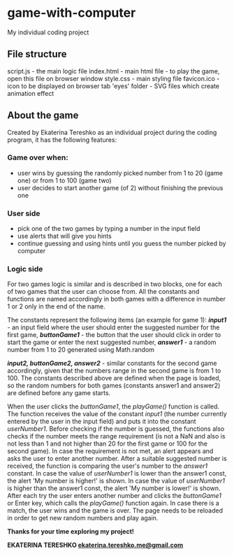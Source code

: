 # game-with-computer

My individual coding project

## File structure
script.js - the main logic file
index.html - main html file - to play the game, open this file on browser window
style.css - main styling file
favicon.ico - icon to be displayed on browser tab
'eyes' folder - SVG files which create animation effect

## About the game
Created by Ekaterina Tereshko as an individual project during the coding program, it has the following features:

### Game over when:
- user wins by guessing the randomly picked number from 1 to 20 (game one) or from 1 to 100 (game two)
- user decides to start another game (of 2) without finishing the previous one

### User side
- pick one of the two games by typing a number in the input field
- use alerts that will give you hints
- continue guessing and using hints until you guess the number picked by computer

### Logic side

For two games logic is similar and is described in two blocks, one for each of two games that the user can choose from.
All the constants and functions are named accordingly in both games with a difference in number 1 or 2 only in the end of the name.

The constants represent the following items (an example for game 1): 
***input1*** - an input field where the user should enter the suggested number for the first game, 
***buttonGame1*** - the button that the user should click in order to start the game or enter the next suggested number,
***answer1*** - a random number from 1 to 20 generated using Math.random

***input2, buttonGame2, answer2*** - similar constants for the second game accordingly, given that the numbers range in the second game is from 1 to 100.
The constants described above are defined when the page is loaded, so the random numbers for both games (constants answer1 and answer2) are defined before any game starts.

When the user clicks the _buttonGame1_, the _playGame()_ function is called. The function receives the value of the constant _input1_ (the number currently entered by the user in the input field) and puts it into the constant _userNumber1_. Before checking if the number is guessed, the functions also checks if the number meets the range requirement (is not a NaN and also is not less than 1 and not higher than 20 for the first game or 100 for the second game). In case the requirement is not met, an alert appears and asks the user to enter another number. 
After a suitable suggested number is received, the function is comparing the user's number to the _answer1_ constant. In case the value of _userNumber1_ is lower than the answer1 const, the alert 'My number is higher!' is shown. In case the value of _userNumber1_ is higher than the answer1 const, the alert 'My number is lower!' is shown. After each try the user enters another number and clicks the _buttonGame1_ or Enter key, which calls the _playGame()_ function again. In case there is a match, the user wins and the game is over. The page needs to be reloaded in order to get new random numbers and play again.

**Thanks for your time exploring my project!**

**EKATERINA TERESHKO
ekaterina.tereshko.me@gmail.com**
